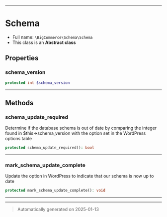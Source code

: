 ***

# Schema





* Full name: `\BigCommerce\Schema\Schema`
* This class is an **Abstract class**



## Properties


### schema_version



```php
protected int $schema_version
```







***

## Methods


### schema_update_required

Determine if the database schema is out of date
by comparing the integer found in $this->schema_version
with the option set in the WordPress options table

```php
protected schema_update_required(): bool
```












***

### mark_schema_update_complete

Update the option in WordPress to indicate that
our schema is now up to date

```php
protected mark_schema_update_complete(): void
```












***


***
> Automatically generated on 2025-01-13

